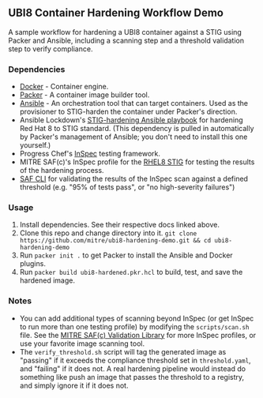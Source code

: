 ## UBI8 Container Hardening Workflow Demo

A sample workflow for hardening a UBI8 container against a STIG using Packer and Ansible, including a scanning step and a threshold validation step to verify compliance.

### Dependencies

- [Docker](https://docs.docker.com/) - Container engine.
- [Packer](https://developer.hashicorp.com/packer) - A container image builder tool.
- [Ansible](https://docs.ansible.com/) - An orchestration tool that can target containers. Used as the provisioner to STIG-harden the container under Packer's direction.
- Ansible Lockdown's [STIG-hardening Ansible playbook](https://github.com/ansible-lockdown/RHEL8-STIG) for hardening Red Hat 8 to STIG standard. (This dependency is pulled in automatically by Packer's management of Ansible; you don't need to install this one yourself.)
- Progress Chef's [InSpec](https://docs.chef.io/inspec/) testing framework.
- MITRE SAF(c)'s InSpec profile for the [RHEL8 STIG](https://github.com/mitre/redhat-enterprise-linux-8-stig-baseline) for testing the results of the hardening process.
- [SAF CLI](https://saf-cli.mitre.org) for validating the results of the InSpec scan against a defined threshold (e.g. "95% of tests pass", or "no high-severity failures")

### Usage

1) Install dependencies. See their respective docs linked above.
2) Clone this repo and change directory into it. `git clone https://github.com/mitre/ubi8-hardening-demo.git && cd ubi8-hardening-demo` 
3) Run `packer init .` to get Packer to install the Ansible and Docker plugins.
4) Run `packer build ubi8-hardened.pkr.hcl` to build, test, and save the hardened image.

### Notes
- You can add additional types of scanning beyond InSpec (or get InSpec to run more than one testing profile) by modifying the `scripts/scan.sh` file. See the [MITRE SAF(c) Validation Library](https://saf.mitre.org/#/validate) for more InSpec profiles, or use your favorite image scanning tool.
- The `verify_threshold.sh` script will tag the generated image as "passing" if it exceeds the compliance threshold set in `threshold.yaml`, and "failing" if it does not. A real hardening pipeline would instead do something like push an image that passes the threshold to a registry, and simply ignore it if it does not.